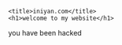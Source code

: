 <!DOCTYPE html>
<html>
<head>
	
	<title>iniyan.com</title>
	<h1>welcome to my website</h1>
</head>
<body

<h1>you have been hacked</h1>

</body>
</html>
